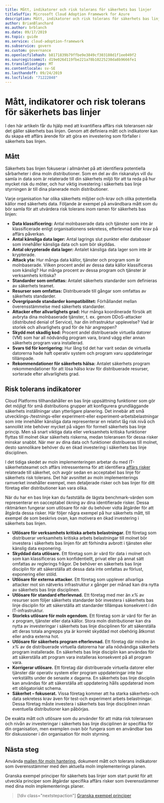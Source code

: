 ```yaml
---
title: Mått, indikatorer och risk tolerans för säkerhets bas linjer
titleSuffix: Microsoft Cloud Adoption Framework for Azure
description: Mått, indikatorer och risk tolerans för säkerhets bas linjer
author: BrianBlanchard
ms.author: brblanch
ms.date: 09/17/2019
ms.topic: guide
ms.service: cloud-adoption-framework
ms.subservice: govern
ms.custom: governance
ms.openlocfilehash: b8171839b79ffbe9e3849cf303180d1f1ee049f2
ms.sourcegitcommit: d19e026d119fbe221a78b10225230da8b9666fe1
ms.translationtype: MT
ms.contentlocale: sv-SE
ms.lasthandoff: 09/24/2019
ms.locfileid: "71222848"
---
```

# <a name="security-baseline-metrics-indicators-and-risk-tolerance"></a>Mått, indikatorer och risk tolerans för säkerhets bas linjer

I den här artikeln får du hjälp med att kvantifiera affärs risk toleransen när det gäller säkerhets bas linjen. Genom att definiera mått och indikatorer kan du skapa ett affärs ärende för att göra en investering som förfaller i säkerhets bas linjen.

## <a name="metrics"></a>Mått

Säkerhets bas linjen fokuserar i allmänhet på att identifiera potentiella sårbarheter i dina moln distributioner. Som en del av din riskanalys vill du samla in data som är relaterade till din säkerhets miljö för att ta reda på hur mycket risk du möter, och hur viktig investering i säkerhets bas linje styrningen är till dina planerade moln distributioner.

Varje organisation har olika säkerhets miljöer och-krav och olika potentiella källor med säkerhets data. Följande är exempel på användbara mått som du bör samla för att utvärdera risk tolerans inom ramen för säkerhets bas linjen:

- **Data klassificering:** Antal molnbaserade data och tjänster som inte är klassificerade enligt organisationens sekretess, efterlevnad eller krav på affärs påverkan.
- **Antal känsliga data lager:** Antal lagrings slut punkter eller databaser som innehåller känsliga data och som bör skyddas.
- **Antal okrypterade data lager:** Antalet känsliga data lager som inte är krypterade.
- **Attack yta:** Hur många data källor, tjänster och program som är molnbaserade. Vilken procent andel av dessa data källor klassificeras som känslig? Hur många procent av dessa program och tjänster är verksamhets kritiska?
- **Standarder som omfattas:** Antalet säkerhets standarder som definieras av säkerhets teamet.
- **Resurser som omfattas:** Distribuerade till gångar som omfattas av säkerhets standarder.
- **Övergripande standarder kompatibilitet:** Förhållandet mellan överensstämmelse med säkerhets standarder.
- **Attacker efter allvarlighets grad:** Hur många koordinerade försök att avbryta dina molnbaserade tjänster, t. ex. genom DDoS-attacker (distributed denial of Service), har din infrastruktur upplevelse? Vad är storlek och allvarlighets grad för de här angreppen?
- **Skydd mot skadlig kod:** Procent andel distribuerade virtuella datorer (VM) som har all nödvändig program vara, brand vägg eller annan säkerhets program vara installerad.
- **Svars tid för korrigering:** Hur lång tid det har varit sedan de virtuella datorerna hade haft operativ system och program varu uppdateringar tillämpade.
- **Rekommendationer för säkerhets hälsa:** Antalet säkerhets program rekommendationer för att lösa hälso krav för distribuerade resurser, sorterade efter allvarlighets grad.

## <a name="risk-tolerance-indicators"></a>Risk tolerans indikatorer

Cloud Platforms tillhandahåller en bas linje uppsättning funktioner som gör det möjligt för små distributions grupper att konfigurera grundläggande säkerhets inställningar utan ytterligare planering. Det innebär att små utvecklings-/testnings-eller experiment-eller experiment-arbetsbelastningar som inte innehåller känsliga data representerar en relativt låg risk nivå och sannolikt inte behöver mycket på vägen för formell säkerhets bas linje princip. Men så snart viktiga data eller verksamhets kritiska funktioner flyttas till molnet ökar säkerhets riskerna, medan toleransen för dessa risker minskar snabbt. När mer av dina data och funktioner distribueras till molnet, desto sannolikare behöver du en ökad investering i säkerhets bas linje disciplinen.

I det tidiga skedet av moln implementeringen arbetar du med IT-säkerhetsteamet och affärs intressenterna för att identifiera [affärs risker](./business-risks.md) relaterade till säkerhet, och avgör sedan en acceptabel bas linje för säkerhets risk tolerans. Det här avsnittet av moln implementerings ramverket innehåller exempel, men detaljerade risker och bas linjer för ditt företag eller distributioner kan vara olika.

När du har en bas linje kan du fastställa de lägsta benchmark-värden som representerar en oacceptabel ökning av dina identifierade risker. Dessa riktmärken fungerar som utlösare för när du behöver vidta åtgärder för att åtgärda dessa risker. Här följer några exempel på hur säkerhets mått, till exempel de som beskrivs ovan, kan motivera en ökad investering i säkerhets bas linjen.

- **Utlösare för verksamhets kritiska arbets belastningar.** Ett företag som distribuerar verksamhets kritiska arbets belastningar till molnet bör investera i säkerhets bas linjen för att förhindra avbrott i tjänsten eller känslig data exponering.
- **Skyddad data utlösare.** Ett företag som är värd för data i molnet och som kan klassificeras som konfidentiellt, privat eller på annat sätt omfattas av reglerings frågor. De behöver en säkerhets bas linje disciplin för att säkerställa att dessa data inte omfattas av förlust, exponering eller stöld.
- **Utlösare för externa attacker.** Ett företag som upplever allvarliga attacker mot sin nätverks infrastruktur _x_ gånger per månad kan dra nytta av säkerhets bas linje disciplinen.
- **Utlösare för standard efterlevnad.** Ett företag med mer än _x%_ av resurser som följer säkerhets standarder bör investera i säkerhets bas linje disciplin för att säkerställa att standarder tillämpas konsekvent i din IT-infrastruktur.
- **Storleks utlösare för moln egendom.** Ett företag som är värd för fler än _x_ program, tjänster eller data källor. Stora moln distributioner kan dra nytta av investeringar i säkerhets bas linje disciplinen för att säkerställa att deras totala angrepps yta är korrekt skyddad mot obehörig åtkomst eller andra externa hot.
- **Utlösare för säkerhets program efterlevnad.** Ett företag där mindre än _x%_ av de distribuerade virtuella datorerna har alla nödvändiga säkerhets program installerade. En säkerhets bas linje disciplin kan användas för att säkerställa att program vara installeras konsekvent på all program vara.
- **Korrigerar utlösare.** Ett företag där distribuerade virtuella datorer eller tjänster där operativ system eller program uppdateringar inte har verkställts under de senaste _x_ dagarna. En säkerhets bas linje disciplin kan användas för att säkerställa att uppdatering hålls uppdaterad inom ett obligatoriskt schema.
- **Säkerhet – fokuserat.** Vissa företag kommer att ha starka säkerhets-och data sekretess krav även för test-och experiment arbets belastningar. Dessa företag måste investera i säkerhets bas linje disciplinen innan eventuella distributioner kan påbörjas.

De exakta mått och utlösare som du använder för att mäta risk toleransen och nivån av investeringar i säkerhets bas linje disciplinen är specifika för din organisation, men exemplen ovan bör fungera som en användbar bas för diskussioner i din organisation för moln styrning.

## <a name="next-steps"></a>Nästa steg

Använda [mallen för moln hantering](./template.md), dokument mått och tolerans indikatorer som överensstämmer med den aktuella moln implementerings planen.

Granska exempel principer för säkerhets bas linjer som start punkt för att utveckla principer som åtgärdar specifika affärs risker som överensstämmer med dina moln implementerings planer.

> [!div class="nextstepaction"]
> [Granska exempel principer](./policy-statements.md)

